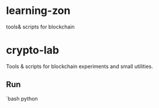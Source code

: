 # learning-zon
tools&amp; scripts for blockchain
# crypto-lab
Tools & scripts for blockchain experiments and small utilities.

## Run
`bash
python 
